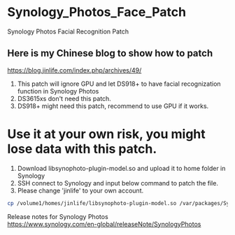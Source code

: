 # Synology_Photos_Face_Patch
Synology Photos Facial Recognition Patch

## Here is my Chinese blog to show how to patch
https://blog.jinlife.com/index.php/archives/49/  

1. This patch will ignore GPU and let DS918+ to have facial recognization function in Synology Photos
2. DS3615xs don't need this patch.
3. DS918+ might need this patch, recommend to use GPU if it works.

# Use it at your own risk, you might lose data with this patch.

1. Download libsynophoto-plugin-model.so and upload it to home folder in Synology
2. SSH connect to Synology and input below command to patch the file.
3. Please change 'jinlife' to your own account.
```bash
cp /volume1/homes/jinlife/libsynophoto-plugin-model.so /var/packages/SynologyPhotos/target/usr/lib/ 
```

Release notes for Synology Photos  
https://www.synology.com/en-global/releaseNote/SynologyPhotos